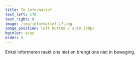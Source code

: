 ```yaml
---
title: Te informatief.
text_left: 170
text_right: 0
image: /img/informatief-17.png
image_position: left bottom / auto 350px
bgcolor: gray
order: 5
---
```


Enkel informeren raakt ons niet en brengt ons niet in beweging.